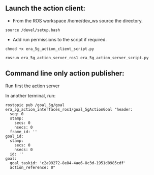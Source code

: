 ## Launch the action client:

* From the ROS workspace /home/dev_ws source the directory.

```shell
source /devel/setup.bash
```

* Add run permissions to the script if required.

```shell
chmod +x era_5g_action_client_script.py 
```

```shell
rosrun era_5g_action_server_ros1 era_5g_action_server_script.py 
```

## Command line only action publisher:

Run first the action server 

In another terminal, run:

```shell
rostopic pub /goal_5g/goal era_5g_action_interfaces_ros1/goal_5gActionGoal "header:
  seq: 0
  stamp:
    secs: 0
    nsecs: 0
  frame_id: ''
goal_id:
  stamp:
    secs: 0
    nsecs: 0
  id: ''
goal:
  goal_taskid: 'c2a99272-8e84-4ae6-8c3d-1951d0985cdf'
  action_reference: 0" 
```

